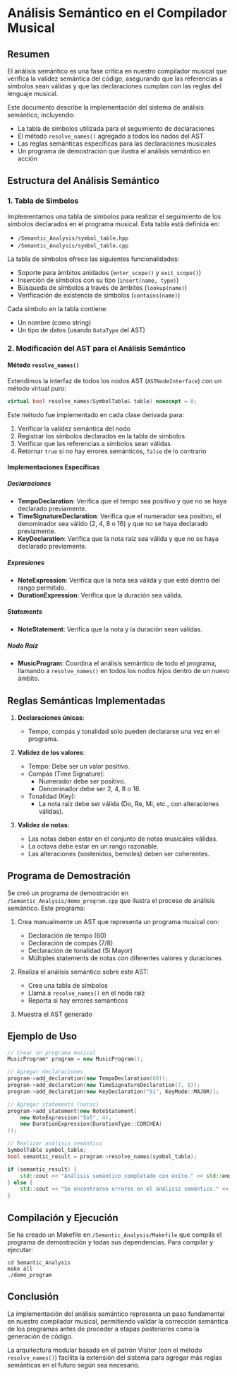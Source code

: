 # Análisis Semántico en el Compilador Musical

## Resumen

El análisis semántico es una fase crítica en nuestro compilador musical que verifica la validez semántica del código, asegurando que las referencias a símbolos sean válidas y que las declaraciones cumplan con las reglas del lenguaje musical.

Este documento describe la implementación del sistema de análisis semántico, incluyendo:
- La tabla de símbolos utilizada para el seguimiento de declaraciones
- El método `resolve_names()` agregado a todos los nodos del AST
- Las reglas semánticas específicas para las declaraciones musicales
- Un programa de demostración que ilustra el análisis semántico en acción

## Estructura del Análisis Semántico

### 1. Tabla de Símbolos

Implementamos una tabla de símbolos para realizar el seguimiento de los símbolos declarados en el programa musical. Esta tabla está definida en:
- `/Semantic_Analysis/symbol_table.hpp`
- `/Semantic_Analysis/symbol_table.cpp`

La tabla de símbolos ofrece las siguientes funcionalidades:
- Soporte para ámbitos anidados (`enter_scope()` y `exit_scope()`)
- Inserción de símbolos con su tipo (`insert(name, type)`)
- Búsqueda de símbolos a través de ámbitos (`lookup(name)`)
- Verificación de existencia de símbolos (`contains(name)`)

Cada símbolo en la tabla contiene:
- Un nombre (como string)
- Un tipo de datos (usando `DataType` del AST)

### 2. Modificación del AST para el Análisis Semántico

#### Método `resolve_names()`

Extendimos la interfaz de todos los nodos AST (`ASTNodeInterface`) con un método virtual puro:

```cpp
virtual bool resolve_names(SymbolTable& table) noexcept = 0;
```

Este método fue implementado en cada clase derivada para:
1. Verificar la validez semántica del nodo
2. Registrar los símbolos declarados en la tabla de símbolos
3. Verificar que las referencias a símbolos sean válidas
4. Retornar `true` si no hay errores semánticos, `false` de lo contrario

#### Implementaciones Específicas

##### Declaraciones

- **TempoDeclaration**: Verifica que el tempo sea positivo y que no se haya declarado previamente.
- **TimeSignatureDeclaration**: Verifica que el numerador sea positivo, el denominador sea válido (2, 4, 8 o 16) y que no se haya declarado previamente.
- **KeyDeclaration**: Verifica que la nota raíz sea válida y que no se haya declarado previamente.

##### Expresiones

- **NoteExpression**: Verifica que la nota sea válida y que esté dentro del rango permitido.
- **DurationExpression**: Verifica que la duración sea válida.

##### Statements

- **NoteStatement**: Verifica que la nota y la duración sean válidas.

##### Nodo Raíz

- **MusicProgram**: Coordina el análisis semántico de todo el programa, llamando a `resolve_names()` en todos los nodos hijos dentro de un nuevo ámbito.

## Reglas Semánticas Implementadas

1. **Declaraciones únicas**:
   - Tempo, compás y tonalidad solo pueden declararse una vez en el programa.

2. **Validez de los valores**:
   - Tempo: Debe ser un valor positivo.
   - Compás (Time Signature): 
     - Numerador debe ser positivo.
     - Denominador debe ser 2, 4, 8 o 16.
   - Tonalidad (Key): 
     - La nota raíz debe ser válida (Do, Re, Mi, etc., con alteraciones válidas).

3. **Validez de notas**:
   - Las notas deben estar en el conjunto de notas musicales válidas.
   - La octava debe estar en un rango razonable.
   - Las alteraciones (sostenidos, bemoles) deben ser coherentes.

## Programa de Demostración

Se creó un programa de demostración en `/Semantic_Analysis/demo_program.cpp` que ilustra el proceso de análisis semántico. Este programa:

1. Crea manualmente un AST que representa un programa musical con:
   - Declaración de tempo (60)
   - Declaración de compás (7/8)
   - Declaración de tonalidad (Si Mayor)
   - Múltiples statements de notas con diferentes valores y duraciones

2. Realiza el análisis semántico sobre este AST:
   - Crea una tabla de símbolos
   - Llama a `resolve_names()` en el nodo raíz
   - Reporta si hay errores semánticos

3. Muestra el AST generado

## Ejemplo de Uso

```cpp
// Crear un programa musical
MusicProgram* program = new MusicProgram();

// Agregar declaraciones
program->add_declaration(new TempoDeclaration(60));
program->add_declaration(new TimeSignatureDeclaration(7, 8));
program->add_declaration(new KeyDeclaration("Si", KeyMode::MAJOR));

// Agregar statements (notas)
program->add_statement(new NoteStatement(
    new NoteExpression("Sol", 4),
    new DurationExpression(DurationType::CORCHEA)
));

// Realizar análisis semántico
SymbolTable symbol_table;
bool semantic_result = program->resolve_names(symbol_table);

if (semantic_result) {
    std::cout << "Análisis semántico completado con éxito." << std::endl;
} else {
    std::cout << "Se encontraron errores en el análisis semántico." << std::endl;
}
```

## Compilación y Ejecución

Se ha creado un Makefile en `/Semantic_Analysis/Makefile` que compila el programa de demostración y todas sus dependencias. Para compilar y ejecutar:

```
cd Semantic_Analysis
make all
./demo_program
```

## Conclusión

La implementación del análisis semántico representa un paso fundamental en nuestro compilador musical, permitiendo validar la corrección semántica de los programas antes de proceder a etapas posteriores como la generación de código. 

La arquitectura modular basada en el patrón Visitor (con el método `resolve_names()`) facilita la extensión del sistema para agregar más reglas semánticas en el futuro según sea necesario. 